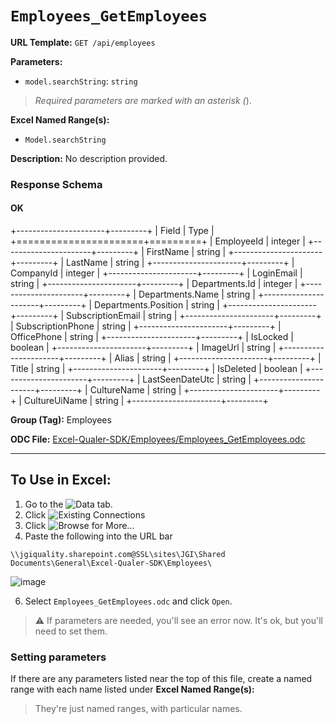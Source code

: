 # `Employees_GetEmployees`

**URL Template:**
`GET /api/employees`

**Parameters:**
- `model.searchString`: `string`


> *Required parameters are marked with an asterisk (*).

**Excel Named Range(s):**
- `Model.searchString`


**Description:**
No description provided.

### Response Schema

#### OK

+----------------------+---------+
| Field                | Type    |
+======================+=========+
| EmployeeId           | integer |
+----------------------+---------+
| FirstName            | string  |
+----------------------+---------+
| LastName             | string  |
+----------------------+---------+
| CompanyId            | integer |
+----------------------+---------+
| LoginEmail           | string  |
+----------------------+---------+
| Departments.Id       | integer |
+----------------------+---------+
| Departments.Name     | string  |
+----------------------+---------+
| Departments.Position | string  |
+----------------------+---------+
| SubscriptionEmail    | string  |
+----------------------+---------+
| SubscriptionPhone    | string  |
+----------------------+---------+
| OfficePhone          | string  |
+----------------------+---------+
| IsLocked             | boolean |
+----------------------+---------+
| ImageUrl             | string  |
+----------------------+---------+
| Alias                | string  |
+----------------------+---------+
| Title                | string  |
+----------------------+---------+
| IsDeleted            | boolean |
+----------------------+---------+
| LastSeenDateUtc      | string  |
+----------------------+---------+
| CultureName          | string  |
+----------------------+---------+
| CultureUiName        | string  |
+----------------------+---------+

**Group (Tag):**
Employees

**ODC File:**
[Excel-Qualer-SDK/Employees/Employees_GetEmployees.odc](https://github.com/Johnson-Gage-Inspection-Inc/qualer-sdk-odc/blob/main/Excel-Qualer-SDK/Employees/Employees_GetEmployees.odc)

---

To Use in Excel:
---

1. Go to the ![`Data`](https://github.com/user-attachments/assets/da437a70-57b3-4c5b-bb01-4910ece19ed1)
 tab.
3. Click ![Existing Connections](https://github.com/user-attachments/assets/a2f1ed67-b2e0-4c23-ac90-68c870e60289)
4. Click ![`Browse for More...`](https://github.com/user-attachments/assets/8e698494-6865-41e7-b6fa-043aea81809a)
5. Paste the following into the URL bar
```
\\jgiquality.sharepoint.com@SSL\sites\JGI\Shared Documents\General\Excel-Qualer-SDK\Employees\
```

![image](https://github.com/user-attachments/assets/1e1a8d87-0377-446d-aaf5-d78562991db3)

6. Select `Employees_GetEmployees.odc` and click `Open`.

> ⚠️ If parameters are needed, you'll see an error now. It's ok, but you'll need to set them.

### Setting parameters
If there are any parameters listed near the top of this file, create a named range with each name listed under **Excel Named Range(s):**
> They're just named ranges, with particular names.

